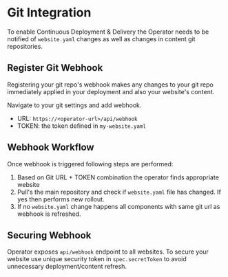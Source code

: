 # Git Integration

To enable Continuous Deployment & Delivery the Operator needs to be notified of `website.yaml` changes as well as
changes in content git repositories.

## Register Git Webhook

Registering your git repo's webhook makes any changes to your git repo immediately applied in your deployment and also 
your website's content.

Navigate to your git settings and add webhook.

* URL: `https://<operator-url>/api/webhook`
* TOKEN: the token defined in `my-website.yaml`

## Webhook Workflow

Once webhook is triggered following steps are performed:

1. Based on Git URL + TOKEN combination the operator finds appropriate website
2. Pull's the main repository and check if `website.yaml` file has changed. If yes then performs new rollout.
3. If no `website.yaml` change happens all components with same git url as webhook is refreshed. 

## Securing Webhook

Operator exposes `api/webhook` endpoint to all websites. To secure your website use unique security token in `spec.secretToken` 
to avoid unnecessary deployment/content refresh.
